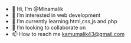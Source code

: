 - 👋 Hi, I’m @Mlnamalik
- 👀 I’m interested in web development
- 🌱 I’m currently learning html,css,js and php
- 💞️ I’m looking to collaborate on
- 📫 How to reach me kamumalik43@gmail.com

<!---
Mlnamalik/Mlnamalik is a ✨ special ✨ repository because its `README.md` (this file) appears on your GitHub profile.
You can click the Preview link to take a look at your changes.
--->
